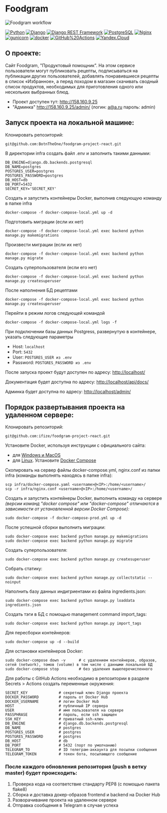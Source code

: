 # Foodgram
![Foodgram workflow](https://github.com/ifize/foodgram-project-react/actions/workflows/main.yml/badge.svg)

[![Python](https://img.shields.io/badge/-Python-464646?style=flat-square&logo=Python)](https://www.python.org/)
[![Django](https://img.shields.io/badge/-Django-464646?style=flat-square&logo=Django)](https://www.djangoproject.com/)
[![Django REST Framework](https://img.shields.io/badge/-Django%20REST%20Framework-464646?style=flat-square&logo=Django%20REST%20Framework)](https://www.django-rest-framework.org/)
[![PostgreSQL](https://img.shields.io/badge/-PostgreSQL-464646?style=flat-square&logo=PostgreSQL)](https://www.postgresql.org/)
[![Nginx](https://img.shields.io/badge/-NGINX-464646?style=flat-square&logo=NGINX)](https://nginx.org/ru/)
[![gunicorn](https://img.shields.io/badge/-gunicorn-464646?style=flat-square&logo=gunicorn)](https://gunicorn.org/)
[![docker](https://img.shields.io/badge/-Docker-464646?style=flat-square&logo=docker)](https://www.docker.com/)
[![GitHub%20Actions](https://img.shields.io/badge/-GitHub%20Actions-464646?style=flat-square&logo=GitHub%20actions)](https://github.com/features/actions)
[![Yandex.Cloud](https://img.shields.io/badge/-Yandex.Cloud-464646?style=flat-square&logo=Yandex.Cloud)](https://cloud.yandex.ru/)

## О проекте:
Сайт Foodgram, "Продуктовый помощник". На этом сервисе пользователи могут публиковать рецепты, подписываться на публикации других пользователей, добавлять понравившиеся рецепты в список «Избранное», а перед походом в магазин скачивать сводный список продуктов, необходимых для приготовления одного или нескольких выбранных блюд.
- Проект доступен тут: http://158.160.9.25
- "Админка" http://158.160.9.25/admin/ (логин: a@a.ru пароль: admin)

## Запуск проекта на локальной машине:

Клонировать репозиторий:
```
git@github.com:BotnTheOne/foodgram-project-react.git
```

В директории infra создать файл .env и заполнить такими данными:
```
DB_ENGINE=django.db.backends.postgresql
DB_NAME=postgres
POSTGRES_USER=postgres
POSTGRES_PASSWORD=postgres
DB_HOST=db
DB_PORT=5432
SECRET_KEY='SECRET_KEY'
```
Создать и запустить контейнеры Docker, выполнив следующую команду в папке infra
```
docker-compose -f docker-compose-local.yml up -d
```
Подготовить миграции (если их нет)
```
docker-compose -f docker-compose-local.yml exec backend python manage.py makemigrations
```
Произвести миграции (если их нет)
```
docker-compose -f docker-compose-local.yml exec backend python manage.py migrate
```
Создать суперпользователя (если его нет)
```
docker-compose -f docker-compose-local.yml exec backend python manage.py createsuperuser
```
После наполнения БД рецептами
```
docker-compose -f docker-compose-local.yml exec backend python manage.py createsuperuser
```
Перейти в режим логов следующей командой
```
docker-compose -f docker-compose-local.yml logs -f
```
При подключении базы данных Postgress, развернутую в контейнере, указать следующие параметры
- Host: ```localhost```
- Port: ```5432```
- User: ```POSTGRES_USER из .env```
- Password: ```POSTGRES_PASSWORD из .env```

После запуска проект будут доступен по адресу: [http://localhost/](http://localhost/)

Документация будет доступна по адресу: [http://localhost/api/docs/](http://localhost/api/docs/)

Админка будет доступна по адресу: [http://localhost/admin/](http://localhost/admin/)

## Порядок развертывания проекта на удаленном сервере:

Клонировать репозиторий:
```
git@github.com:ifize/foodgram-project-react.git
```

Установите Docker, используя инструкции с официального сайта:
- для [Windows и MacOS](https://www.docker.com/products/docker-desktop) 
- для [Linux](https://docs.docker.com/engine/install/ubuntu/). Установите [Docker Compose](https://docs.docker.com/compose/install/)

Скопировать на сервер файлы docker-compose.yml, nginx.conf из папки infra (команды выполнять находясь в папке infra):

```
scp infra/docker-compose.yaml <username>@<IP>:/home/<username>/
scp -r infra/nginx.conf <username>@<IP>:/home/<username>/
```

Создать и запустить контейнеры Docker, выполнить команду на сервере
*(версии команд "docker compose" или "docker-compose" отличаются в зависимости от установленной версии Docker Compose):*
```
sudo docker-compose -f docker-compose-prod.yml up -d
```

После успешной сборки выполнить миграции:
```
sudo docker-compose exec backend python manage.py makemigrations
sudo docker-compose exec backend python manage.py migrate
```

Создать суперпользователя:
```
sudo docker-compose exec backend python manage.py createsuperuser
```

Собрать статику:
```
sudo docker-compose exec backend python manage.py collectstatic --noinput
```

Наполнить базу данных индигриентами из файла ingredients.json:
```
sudo docker-compose exec backend python manage.py loaddata ingredients.json
```

Создать тэги в БД с помощью management command import_tags:
```
sudo docker-compose exec backend python manage.py import_tags
```


Для пересборки контейнеров:
```
sudo docker-compose up -d --build
```

Для остановки контейнеров Docker:
```
sudo docker-compose down -v      # с удалением контейнеров, образов, сетей (network), томов (volume) в том числе с данными локальной БД
sudo docker-compose stop         # без удаления вышеперечисленного
```

Для работы с GitHub Actions необходимо в репозитории в разделе Secrets > Actions создать переменные окружения:
```
SECRET_KEY              # секретный ключ Django проекта
DOCKER_PASSWORD         # пароль от Docker Hub
DOCKER_USERNAME         # логин Docker Hub
HOST                    # публичный IP сервера
USER                    # имя пользователя на сервере
PASSPHRASE              # пароль, если ssh защищен
SSH_KEY                 # приватный ssh-ключ
DB_ENGINE               # django.db.backends.postgresql
DB_NAME                 # postgres
POSTGRES_USER           # postgres
POSTGRES_PASSWORD       # postgres
DB_HOST                 # db
DB_PORT                 # 5432 (порт по умолчанию)
TELEGRAM_TO             # ID телеграм-аккаунта для посылки сообщения
TELEGRAM_TOKEN          # токен бота, посылающего сообщение
```

### После каждого обновления репозитория (push в ветку master) будет происходить:

1. Проверка кода на соответствие стандарту PEP8 (с помощью пакета flake8)
2. Сборка и доставка докер-образов frontend и backend на Docker Hub
3. Разворачивание проекта на удаленном сервере
4. Отправка сообщения в Telegram в случае успеха
